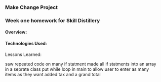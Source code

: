### Make Change Project

### Week one homework for Skill Distillery

#### Overview:

#### Technologies Used:

Lessons Learned:

saw repeated code on many if statment
made all if statments into an array in a seprate class
put while loop in main to allow user to enter as many items as they want
added tax and a grand total